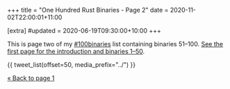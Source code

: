 +++
title = "One Hundred Rust Binaries - Page 2"
date = 2020-11-02T22:00:01+11:00

[extra]
#updated = 2020-06-19T09:30:00+10:00
+++

This is page two of my [#100binaries] list containing binaries 51–100.
[See the first page for the introduction and binaries 1–50](@/posts/2020/100-rust-binaries/index.md).

{{ tweet_list(offset=50, media_prefix="../") }}

[« Back to page 1](@/posts/2020/100-rust-binaries/page2.md)

[#100binaries]: https://twitter.com/search?q=%23100binaries%20from%3A%40wezm&src=typed_query&f=live
